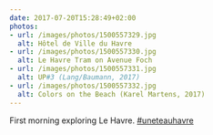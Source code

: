 ```yaml
---
date: 2017-07-20T15:28:49+02:00
photos:
- url: /images/photos/1500557329.jpg
  alt: Hôtel de Ville du Havre
- url: /images/photos/1500557330.jpg
  alt: Le Havre Tram on Avenue Foch
- url: /images/photos/1500557331.jpg
  alt: UP#3 (Lang/Baumann, 2017)
- url: /images/photos/1500557332.jpg
  alt: Colors on the Beach (Karel Martens, 2017)
---
```

First morning exploring Le Havre. [#uneteauhavre](https://twitter.com/hashtag/uneteauhavre)
